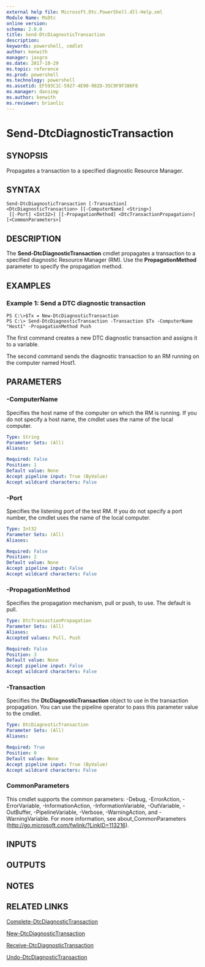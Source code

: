 ```yaml
---
external help file: Microsoft.Dtc.PowerShell.dll-Help.xml
Module Name: MsDtc
online version: 
schema: 2.0.0
title: Send-DtcDiagnosticTransaction
description: 
keywords: powershell, cmdlet
author: kenwith
manager: jasgro
ms.date: 2017-10-29
ms.topic: reference
ms.prod: powershell
ms.technology: powershell
ms.assetid: EF593C1C-5927-4E90-982D-35C9F9F386F8
ms.manager: dansimp
ms.author: kenwith
ms.reviewer: brianlic
---
```


# Send-DtcDiagnosticTransaction

## SYNOPSIS
Propagates a transaction to a specified diagnostic Resource Manager.

## SYNTAX

```
Send-DtcDiagnosticTransaction [-Transaction] <DtcDiagnosticTransaction> [[-ComputerName] <String>]
 [[-Port] <Int32>] [[-PropagationMethod] <DtcTransactionPropagation>] [<CommonParameters>]
```

## DESCRIPTION
The **Send-DtcDiagnosticTransaction** cmdlet propagates a transaction to a specified diagnostic Resource Manager (RM).
Use the **PropagationMethod** parameter to specify the propagation method.

## EXAMPLES

### Example 1: Send a DTC diagnostic transaction
```
PS C:\>$Tx = New-DtcDiagnosticTransaction
PS C:\> Send-DtcDiagnosticTransaction -Transaction $Tx -ComputerName "Host1" -PropagationMethod Push
```

The first command creates a new DTC diagnostic transaction and assigns it to a variable.

The second command sends the diagnostic transaction to an RM running on the computer named Host1.

## PARAMETERS

### -ComputerName
Specifies the host name of the computer on which the RM is running.
If you do not specify a host name, the cmdlet uses the name of the local computer.

```yaml
Type: String
Parameter Sets: (All)
Aliases: 

Required: False
Position: 1
Default value: None
Accept pipeline input: True (ByValue)
Accept wildcard characters: False
```

### -Port
Specifies the listening port of the test RM.
If you do not specify a port number, the cmdlet uses the name of the local computer.

```yaml
Type: Int32
Parameter Sets: (All)
Aliases: 

Required: False
Position: 2
Default value: None
Accept pipeline input: False
Accept wildcard characters: False
```

### -PropagationMethod
Specifies the propagation mechanism, pull or push, to use.
The default is pull.

```yaml
Type: DtcTransactionPropagation
Parameter Sets: (All)
Aliases: 
Accepted values: Pull, Push

Required: False
Position: 3
Default value: None
Accept pipeline input: False
Accept wildcard characters: False
```

### -Transaction
Specifies the **DtcDiagnosticTransaction** object to use in the transaction propagation.
You can use the pipeline operator to pass this parameter value to the cmdlet.

```yaml
Type: DtcDiagnosticTransaction
Parameter Sets: (All)
Aliases: 

Required: True
Position: 0
Default value: None
Accept pipeline input: True (ByValue)
Accept wildcard characters: False
```

### CommonParameters
This cmdlet supports the common parameters: -Debug, -ErrorAction, -ErrorVariable, -InformationAction, -InformationVariable, -OutVariable, -OutBuffer, -PipelineVariable, -Verbose, -WarningAction, and -WarningVariable. For more information, see about_CommonParameters (http://go.microsoft.com/fwlink/?LinkID=113216).

## INPUTS

## OUTPUTS

## NOTES

## RELATED LINKS

[Complete-DtcDiagnosticTransaction](./Complete-DtcDiagnosticTransaction.md)

[New-DtcDiagnosticTransaction](./New-DtcDiagnosticTransaction.md)

[Receive-DtcDiagnosticTransaction](./Receive-DtcDiagnosticTransaction.md)

[Undo-DtcDiagnosticTransaction](./Undo-DtcDiagnosticTransaction.md)

